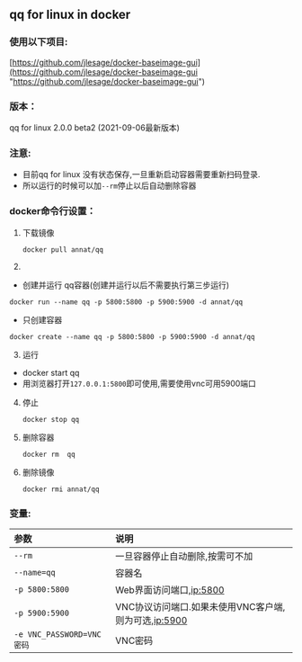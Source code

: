 ## qq for linux in docker

### 使用以下项目:

[https://github.com/jlesage/docker-baseimage-gui](https://github.com/jlesage/docker-baseimage-gui "https://github.com/jlesage/docker-baseimage-gui")                                       


### 版本：

   qq for linux 2.0.0 beta2 (2021-09-06最新版本)

### 注意:

- 目前qq for linux 没有状态保存,一旦重新启动容器需要重新扫码登录.
- 所以运行的时候可以加`--rm`停止以后自动删除容器


### docker命令行设置：

1. 下载镜像

       docker pull annat/qq


2. 
- 创建并运行 qq容器(创建并运行以后不需要执行第三步运行)
 
 `docker run --name qq -p 5800:5800 -p 5900:5900 -d annat/qq`

- 只创建容器

 `docker create --name qq -p 5800:5800 -p 5900:5900 -d annat/qq`

3. 运行

- docker start qq
- 用浏览器打开`127.0.0.1:5800`即可使用,需要使用vnc可用5900端口

4. 停止

       docker stop qq

5. 删除容器

       docker rm  qq

6. 删除镜像

       docker rmi annat/qq

### 变量:

|参数|说明|
|:-|:-|
| `--rm` | 一旦容器停止自动删除,按需可不加 |
| `--name=qq` |容器名|
| `-p 5800:5800` |Web界面访问端口,[ip:5800](ip:5800)|
| `-p 5900:5900` |VNC协议访问端口.如果未使用VNC客户端,则为可选,[ip:5900](ip:5900)|
| `-e VNC_PASSWORD=VNC密码` |VNC密码|
